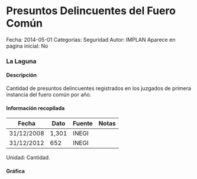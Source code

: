 Presuntos Delincuentes del Fuero Común
=====

Fecha: 2014-05-01
Categorías: Seguridad
Autor: IMPLAN
Aparece en pagina inicial: No

### La Laguna

#### Descripción

Cantidad de presuntos delincuentes registrados en los juzgados de primera instancia del fuero común por año.

<!-- break -->

#### Información recopilada

<table class="table table-hover table-bordered matriz">
  <thead>
    <tr><th>Fecha</th><th>Dato</th><th>Fuente</th><th>Notas</th></tr>
  </thead>
  <tbody>
    <tr><td class="centrado">31/12/2008</td><td class="derecha">1,301</td><td>INEGI</td><td></td></tr>
    <tr><td class="centrado">31/12/2012</td><td class="derecha">652</td><td>INEGI</td><td></td></tr>
  </tbody>
</table>

Unidad: Cantidad.

#### Gráfica

<div id="Morrisikiwluvp" class="grafica"></div>
  <script>
  new Morris.Line({
    element: 'Morrisikiwluvp',
    data: [
      { fecha: '2008-12-31', dato: 1301 },
      { fecha: '2012-12-31', dato: 652 }
    ],
    xkey: 'fecha',
    ykeys: ['dato'],
    labels: ['Dato'],
    lineColors: ['#FF5B02'],
    xLabelFormat: function(d) {
      return d.getDate()+'/'+(d.getMonth()+1)+'/'+d.getFullYear();
    },
    dateFormat: function (ts) {
      var d = new Date(ts);
      return d.getDate() + '/' + (d.getMonth() + 1) + '/' + d.getFullYear();
    }
  });
  </script>

